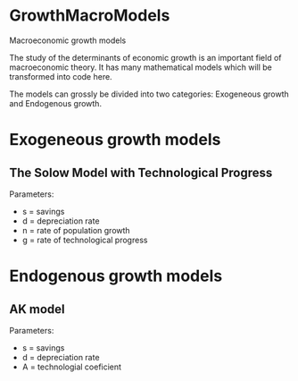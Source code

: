 # GrowthMacroModels
Macroeconomic growth models

The study of the determinants of economic growth is an important field of macroeconomic theory. It has many mathematical models 
which will be transformed into code here.

The models can grossly be divided into two categories: Exogeneous growth and Endogenous growth.

# Exogeneous growth models

## The Solow Model with Technological Progress

Parameters: 

* s = savings
* d = depreciation rate
* n = rate of population growth
* g = rate of technological progress

# Endogenous growth models

## AK model

Parameters:

* s = savings
* d = depreciation rate
* A = technologial coeficient

